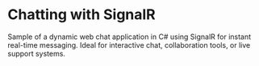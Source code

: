 # Chatting with SignalR

Sample of a dynamic web chat application in C# using SignalR for instant real-time messaging. Ideal for interactive chat, collaboration tools, or live support systems.
